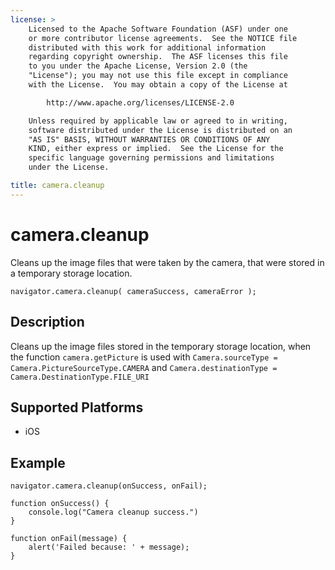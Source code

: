 ```yaml
---
license: >
    Licensed to the Apache Software Foundation (ASF) under one
    or more contributor license agreements.  See the NOTICE file
    distributed with this work for additional information
    regarding copyright ownership.  The ASF licenses this file
    to you under the Apache License, Version 2.0 (the
    "License"); you may not use this file except in compliance
    with the License.  You may obtain a copy of the License at

        http://www.apache.org/licenses/LICENSE-2.0

    Unless required by applicable law or agreed to in writing,
    software distributed under the License is distributed on an
    "AS IS" BASIS, WITHOUT WARRANTIES OR CONDITIONS OF ANY
    KIND, either express or implied.  See the License for the
    specific language governing permissions and limitations
    under the License.

title: camera.cleanup
---
```


camera.cleanup
=================

Cleans up the image files that were taken by the camera, that were stored in a temporary storage location.

    navigator.camera.cleanup( cameraSuccess, cameraError );

Description
-----------

Cleans up the image files stored in the temporary storage location, when the function `camera.getPicture` is used with  `Camera.sourceType = Camera.PictureSourceType.CAMERA` and `Camera.destinationType = Camera.DestinationType.FILE_URI`


Supported Platforms
-------------------

- iOS


Example
-------------

    navigator.camera.cleanup(onSuccess, onFail); 

    function onSuccess() {
        console.log("Camera cleanup success.")
    }

    function onFail(message) {
        alert('Failed because: ' + message);
    }
